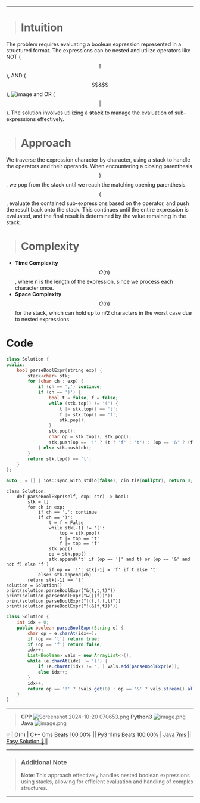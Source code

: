 #
---

> # Intuition
The problem requires evaluating a boolean expression represented in a structured format. The expressions can be nested and utilize operators like NOT ($$!$$), AND ($$&$$), ![image](https://github.com/user-attachments/assets/386b2009-51a2-47cb-9673-ff38c47b1c04)
 and OR ($$|$$). The solution involves utilizing a **stack** to manage the evaluation of sub-expressions effectively.

> # Approach
We traverse the expression character by character, using a stack to handle the operators and their operands. When encountering a closing parenthesis $$)$$, we pop from the stack until we reach the matching opening parenthesis $$($$, evaluate the contained sub-expressions based on the operator, and push the result back onto the stack. This continues until the entire expression is evaluated, and the final result is determined by the value remaining in the stack.

> # Complexity
- **Time Complexity** $$O(n)$$, where n is the length of the expression, since we process each character once.
- **Space Complexity** $$O(n)$$ for the stack, which can hold up to n/2 characters in the worst case due to nested expressions.


# Code
```cpp []
class Solution {
public:
    bool parseBoolExpr(string exp) {
        stack<char> stk;
        for (char ch : exp) {
            if (ch == ',') continue;
            if (ch == ')') {
                bool t = false, f = false;
                while (stk.top() != '(') {
                    t |= stk.top() == 't';
                    f |= stk.top() == 'f';
                    stk.pop();
                }
                stk.pop(); 
                char op = stk.top(); stk.pop();
                stk.push(op == '!' ? (t ? 'f' : 't') : (op == '&' ? (f ? 'f' : 't') : (t ? 't' : 'f')));
            } else stk.push(ch);
        }
        return stk.top() == 't';
    }
};

auto _ = [] { ios::sync_with_stdio(false); cin.tie(nullptr); return 0; }();
```
```python3 []
class Solution:
    def parseBoolExpr(self, exp: str) -> bool:
        stk = []
        for ch in exp:
            if ch == ',': continue
            if ch == ')':
                t = f = False
                while stk[-1] != '(':
                    top = stk.pop()
                    t |= top == 't'
                    f |= top == 'f'
                stk.pop()  
                op = stk.pop()  
                stk.append('t' if (op == '|' and t) or (op == '&' and not f) else 'f')
                if op == '!': stk[-1] = 'f' if t else 't'
            else: stk.append(ch)
        return stk[-1] == 't'
solution = Solution()
print(solution.parseBoolExpr("&(t,t,t)"))  
print(solution.parseBoolExpr("&(|(f))")) 
print(solution.parseBoolExpr("|(f,f,f,t)"))  
print(solution.parseBoolExpr("!(&(f,t))"))
```
```Java []
class Solution {
    int idx = 0;
    public boolean parseBoolExpr(String e) {
        char op = e.charAt(idx++);
        if (op == 't') return true; 
        if (op == 'f') return false; 
        idx++; 
        List<Boolean> vals = new ArrayList<>();
        while (e.charAt(idx) != ')') {
            if (e.charAt(idx) != ',') vals.add(parseBoolExpr(e)); 
            else idx++; 
        }
        idx++;
        return op == '!' ? !vals.get(0) : op == '&' ? vals.stream().allMatch(v -> v) : vals.stream().anyMatch(v -> v);
    }
}
```

---


> **CPP**
> ![Screenshot 2024-10-20 070653.png](https://assets.leetcode.com/users/images/2fcc3548-4ebb-4554-9478-a7579912ca4a_1729389502.3452446.png)
> **Python3**
> ![image.png](https://assets.leetcode.com/users/images/0bbcdbf3-9ff9-48b3-88b7-eed906e14c6f_1729389550.5815127.png)
> **Java**
> ![image.png](https://assets.leetcode.com/users/images/426ab22f-699f-4dc9-ae61-72258e200ff3_1729389535.872623.png)

[💡 | O(n) | C++ 0ms Beats 100.00% || Py3 11ms Beats 100.00% | Java 7ms || Easy Solution 🧠||](https://leetcode.com/problems/parsing-a-boolean-expression/description/?envType=daily-question&envId=2024-10-20)


---


> ### Additional Note
> **Note**: This approach effectively handles nested boolean expressions using stacks, allowing for efficient evaluation and handling of complex structures.

---

